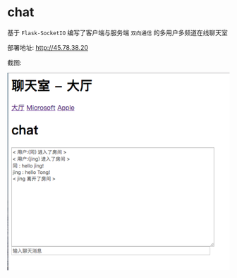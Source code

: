 # chat

基于 `Flask-SocketIO` 编写了客户端与服务端 `双向通信` 的多用户多频道在线聊天室

部署地址: http://45.78.38.20

截图:

![alt text](https://raw.githubusercontent.com/stepsame/chat/master/screenshoot.png)

